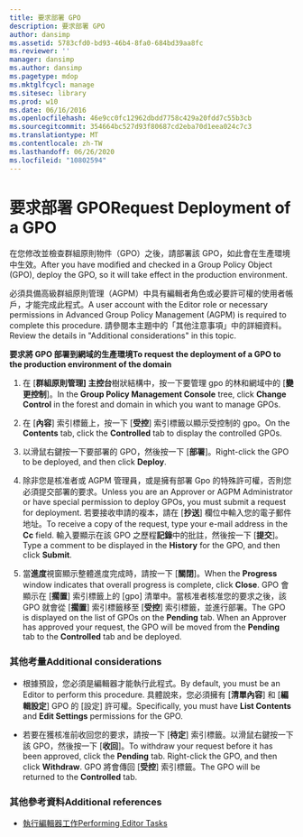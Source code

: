 ```yaml
---
title: 要求部署 GPO
description: 要求部署 GPO
author: dansimp
ms.assetid: 5783cfd0-bd93-46b4-8fa0-684bd39aa8fc
ms.reviewer: ''
manager: dansimp
ms.author: dansimp
ms.pagetype: mdop
ms.mktglfcycl: manage
ms.sitesec: library
ms.prod: w10
ms.date: 06/16/2016
ms.openlocfilehash: 46e9cc0fc12962dbdd7758c429a20fdd7c55b3cb
ms.sourcegitcommit: 354664bc527d93f80687cd2eba70d1eea024c7c3
ms.translationtype: MT
ms.contentlocale: zh-TW
ms.lasthandoff: 06/26/2020
ms.locfileid: "10802594"
---
```

# <span data-ttu-id="88ccc-103">要求部署 GPO</span><span class="sxs-lookup"><span data-stu-id="88ccc-103">Request Deployment of a GPO</span></span>


<span data-ttu-id="88ccc-104">在您修改並檢查群組原則物件（GPO）之後，請部署該 GPO，如此會在生產環境中生效。</span><span class="sxs-lookup"><span data-stu-id="88ccc-104">After you have modified and checked in a Group Policy Object (GPO), deploy the GPO, so it will take effect in the production environment.</span></span>

<span data-ttu-id="88ccc-105">必須具備高級群組原則管理（AGPM）中具有編輯者角色或必要許可權的使用者帳戶，才能完成此程式。</span><span class="sxs-lookup"><span data-stu-id="88ccc-105">A user account with the Editor role or necessary permissions in Advanced Group Policy Management (AGPM) is required to complete this procedure.</span></span> <span data-ttu-id="88ccc-106">請參閱本主題中的「其他注意事項」中的詳細資料。</span><span class="sxs-lookup"><span data-stu-id="88ccc-106">Review the details in "Additional considerations" in this topic.</span></span>

**<span data-ttu-id="88ccc-107">要求將 GPO 部署到網域的生產環境</span><span class="sxs-lookup"><span data-stu-id="88ccc-107">To request the deployment of a GPO to the production environment of the domain</span></span>**

1.  <span data-ttu-id="88ccc-108">在 [**群組原則管理] 主控台**樹狀結構中，按一下要管理 gpo 的林和網域中的 [**變更控制**]。</span><span class="sxs-lookup"><span data-stu-id="88ccc-108">In the **Group Policy Management Console** tree, click **Change Control** in the forest and domain in which you want to manage GPOs.</span></span>

2.  <span data-ttu-id="88ccc-109">在 [**內容**] 索引標籤上，按一下 [**受控**] 索引標籤以顯示受控制的 gpo。</span><span class="sxs-lookup"><span data-stu-id="88ccc-109">On the **Contents** tab, click the **Controlled** tab to display the controlled GPOs.</span></span>

3.  <span data-ttu-id="88ccc-110">以滑鼠右鍵按一下要部署的 GPO，然後按一下 [**部署**]。</span><span class="sxs-lookup"><span data-stu-id="88ccc-110">Right-click the GPO to be deployed, and then click **Deploy**.</span></span>

4.  <span data-ttu-id="88ccc-111">除非您是核准者或 AGPM 管理員，或是擁有部署 Gpo 的特殊許可權，否則您必須提交部署的要求。</span><span class="sxs-lookup"><span data-stu-id="88ccc-111">Unless you are an Approver or AGPM Administrator or have special permission to deploy GPOs, you must submit a request for deployment.</span></span> <span data-ttu-id="88ccc-112">若要接收申請的複本，請在 [**抄送**] 欄位中輸入您的電子郵件地址。</span><span class="sxs-lookup"><span data-stu-id="88ccc-112">To receive a copy of the request, type your e-mail address in the **Cc** field.</span></span> <span data-ttu-id="88ccc-113">輸入要顯示在該 GPO 之歷程**記錄**中的批註，然後按一下 [**提交**]。</span><span class="sxs-lookup"><span data-stu-id="88ccc-113">Type a comment to be displayed in the **History** for the GPO, and then click **Submit**.</span></span>

5.  <span data-ttu-id="88ccc-114">當**進度**視窗顯示整體進度完成時，請按一下 [**關閉**]。</span><span class="sxs-lookup"><span data-stu-id="88ccc-114">When the **Progress** window indicates that overall progress is complete, click **Close**.</span></span> <span data-ttu-id="88ccc-115">GPO 會顯示在 [**擱置**] 索引標籤上的 [gpo] 清單中。當核准者核准您的要求之後，該 GPO 就會從 [**擱置**] 索引標籤移至 [**受控**] 索引標籤，並進行部署。</span><span class="sxs-lookup"><span data-stu-id="88ccc-115">The GPO is displayed on the list of GPOs on the **Pending** tab. When an Approver has approved your request, the GPO will be moved from the **Pending** tab to the **Controlled** tab and be deployed.</span></span>

### <span data-ttu-id="88ccc-116">其他考量</span><span class="sxs-lookup"><span data-stu-id="88ccc-116">Additional considerations</span></span>

-   <span data-ttu-id="88ccc-117">根據預設，您必須是編輯器才能執行此程式。</span><span class="sxs-lookup"><span data-stu-id="88ccc-117">By default, you must be an Editor to perform this procedure.</span></span> <span data-ttu-id="88ccc-118">具體說來，您必須擁有 [**清單內容**] 和 [**編輯設定**] GPO 的 [設定] 許可權。</span><span class="sxs-lookup"><span data-stu-id="88ccc-118">Specifically, you must have **List Contents** and **Edit Settings** permissions for the GPO.</span></span>

-   <span data-ttu-id="88ccc-119">若要在獲核准前收回您的要求，請按一下 [**待定**] 索引標籤。以滑鼠右鍵按一下該 GPO，然後按一下 [**收回**]。</span><span class="sxs-lookup"><span data-stu-id="88ccc-119">To withdraw your request before it has been approved, click the **Pending** tab. Right-click the GPO, and then click **Withdraw**.</span></span> <span data-ttu-id="88ccc-120">GPO 將會傳回 [**受控**] 索引標籤。</span><span class="sxs-lookup"><span data-stu-id="88ccc-120">The GPO will be returned to the **Controlled** tab.</span></span>

### <span data-ttu-id="88ccc-121">其他參考資料</span><span class="sxs-lookup"><span data-stu-id="88ccc-121">Additional references</span></span>

-   [<span data-ttu-id="88ccc-122">執行編輯器工作</span><span class="sxs-lookup"><span data-stu-id="88ccc-122">Performing Editor Tasks</span></span>](performing-editor-tasks-agpm40.md)

 

 






